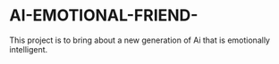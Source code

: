 # AI-EMOTIONAL-FRIEND-
This project is to bring about a new generation of Ai that is emotionally intelligent. 
